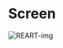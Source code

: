 # Screen

![REART-img](https://github.com/M0H1K4/ReactArt/assets/115192875/0b597efe-14b4-4fcd-89ea-06694a39ff33)

